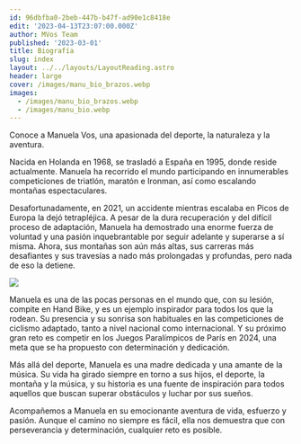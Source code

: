 ```yaml
---
id: 96dbfba0-2beb-447b-b47f-ad90e1c8418e
edit: '2023-04-13T23:07:00.000Z'
author: MVos Team
published: '2023-03-01'
title: Biografía
slug: index
layout: ../../layouts/LayoutReading.astro
header: large
cover: /images/manu_bio_brazos.webp
images:
  - /images/manu_bio_brazos.webp
  - /images/manu_bio.webp
---
```


Conoce a Manuela Vos, una apasionada del deporte, la naturaleza y la aventura. 


Nacida en Holanda en 1968, se trasladó a España en 1995, donde reside actualmente. Manuela ha recorrido el mundo participando en innumerables competiciones de triatlón, maratón e Ironman, así como escalando montañas espectaculares.


Desafortunadamente, en 2021, un accidente mientras escalaba en Picos de Europa la dejó tetrapléjica. A pesar de la dura recuperación y del difícil proceso de adaptación, Manuela ha demostrado una enorme fuerza de voluntad y una pasión inquebrantable por seguir adelante y superarse a sí misma. Ahora, sus montañas son aún más altas, sus carreras más desafiantes y sus travesías a nado más prolongadas y profundas, pero nada de eso la detiene.


![](/images/manu_bio.webp)


Manuela es una de las pocas personas en el mundo que, con su lesión, compite en Hand Bike, y es un ejemplo inspirador para todos los que la rodean. Su presencia y su sonrisa son habituales en las competiciones de ciclismo adaptado, tanto a nivel nacional como internacional. Y su próximo gran reto es competir en los Juegos Paralímpicos de París en 2024, una meta que se ha propuesto con determinación y dedicación.


Más allá del deporte, Manuela es una madre dedicada y una amante de la música. Su vida ha girado siempre en torno a sus hijos, el deporte, la montaña y la música, y su historia es una fuente de inspiración para todos aquellos que buscan superar obstáculos y luchar por sus sueños.


Acompañemos a Manuela en su emocionante aventura de vida, esfuerzo y pasión. Aunque el camino no siempre es fácil, ella nos demuestra que con perseverancia y determinación, cualquier reto es posible.

